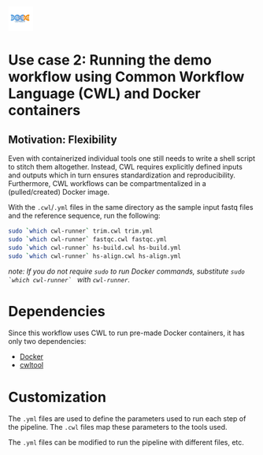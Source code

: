 [![logo](../generate_flowchart/flowChartImages/GerberLogo.w100.png)](../README.md)

# Use case 2: Running the demo workflow using Common Workflow Language (CWL) and Docker containers

## Motivation: Flexibility
Even with containerized individual tools one still needs to write a shell script to stitch them altogether. Instead, CWL requires explicitly defined inputs and outputs which in turn ensures standardization and reproducibility. Furthermore, CWL workflows can be compartmentalized in a (pulled/created) Docker image.

With the `.cwl`/`.yml` files in the same directory as the sample input fastq files and the reference sequence, run the following:

```sh
sudo `which cwl-runner` trim.cwl trim.yml
sudo `which cwl-runner` fastqc.cwl fastqc.yml
sudo `which cwl-runner` hs-build.cwl hs-build.yml
sudo `which cwl-runner` hs-align.cwl hs-align.yml
```

*note: If you do not require `sudo` to run Docker commands, substitute ``sudo `which cwl-runner` `` with `cwl-runner`.*

# Dependencies

Since this workflow uses CWL to run pre-made Docker containers, it has only two dependencies:

- [Docker](https://docs.docker.com/install/)
- [cwltool](https://github.com/common-workflow-language/cwltool#install)

# Customization

The `.yml` files are used to define the parameters used to run each step of the pipeline. The `.cwl` files map these parameters to the tools used.

The `.yml` files can be modified to run the pipeline with different files, etc.
